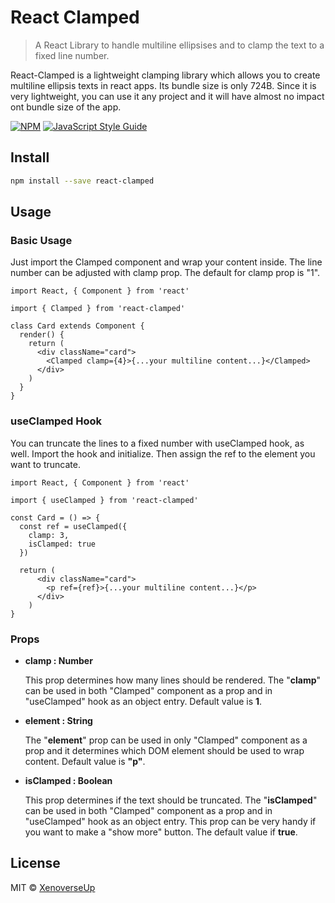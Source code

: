 # React Clamped

> A React Library to handle multiline ellipsises and to clamp the text to a fixed line number.

React-Clamped is a lightweight clamping library which allows you to create multiline ellipsis texts in react apps. Its bundle size is only 724B. Since it is very lightweight, you can use it any project and it will have almost no impact ont bundle size of the app.

[![NPM](https://img.shields.io/npm/v/react-clamped.svg)](https://www.npmjs.com/package/react-clamped) [![JavaScript Style Guide](https://img.shields.io/badge/code_style-standard-brightgreen.svg)](https://standardjs.com)

## Install

```bash
npm install --save react-clamped
```

## Usage

### Basic Usage

Just import the Clamped component and wrap your content inside. The line number can be adjusted with clamp prop. The default for clamp prop is "1".

```tsx
import React, { Component } from 'react'

import { Clamped } from 'react-clamped'

class Card extends Component {
  render() {
    return (
      <div className="card">
        <Clamped clamp={4}>{...your multiline content...}</Clamped>
      </div>
    )
  }
}
```

### useClamped Hook

You can truncate the lines to a fixed number with useClamped hook, as well. Import the hook and initialize. Then assign the ref to the element you want to truncate.


```tsx
import React, { Component } from 'react'

import { useClamped } from 'react-clamped'

const Card = () => {
  const ref = useClamped({
    clamp: 3,
    isClamped: true
  })
  
  return (
      <div className="card">
        <p ref={ref}>{...your multiline content...}</p>
      </div>
    )
}
```

### Props

*   **clamp : Number**

    This prop determines how many lines should be rendered. The "**clamp**" can be used in both "Clamped" component as a prop and in "useClamped" hook as an object entry. Default value is **1**.
    
*   **element : String**

    The "**element**" prop can be used in only "Clamped" component as a prop and it determines which DOM element should be used to wrap content. Default value is **"p"**.

*   **isClamped : Boolean**

    This prop determines if the text should be truncated. The "**isClamped**" can be used in both "Clamped" component as a prop and in "useClamped" hook as an object entry. This prop can be very handy if you want to make a "show more" button. The default value if **true**.


## License

MIT © [XenoverseUp](https://github.com/XenoverseUp)

